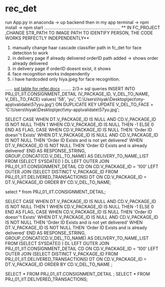 # rec_det
run App.py in anaconda -> up backend
then in my app terminal -> npm install -> npm start
.............................................................
** IN FC_PROJECT ,CHANGE STR_PATH TO IMAGE PATH TO IDENTIFY PERSON, THE CODE WORKS PERFECTLY INDEPENDENTLY**
1. manually change haar cascade classifier path in fc_det for face detection to work
2. in delivery page if already delivered orderID path added -> shows order already delivered
3. in delivery page if orderID doesnt exist, it shows
4. face recognition works independently
5. i have hardcoded only hiya.jpeg for face recognition.

......
[sql table for refer.docx](https://github.com/anobashode/rec_det/files/8794179/sql.table.for.refer.docx)
........
2/3-> sql queries
INSERT INTO PRJ_01_IIT.CONSIGNMENT_DETAIL (V_PACKAGE_ID, V_DEL_TO_NAME, V_DEL_TO_FACE) values( '58', 'yu', 'C:\Users\hiyak\Desktop\ject\my-app\validate\57yyu.jpg') ON DUPLICATE KEY UPDATE V_DEL_TO_FACE = 'C:\Users\hiyak\Desktop\ject\my-app\validate\57yu.jpg';

SELECT CASE WHEN DT.V_PACKAGE_ID IS NULL AND CD.V_PACKAGE_ID IS NOT NULL THEN 1 WHEN CD.V_PACKAGE_ID IS NULL THEN -1 ELSE 0 END AS FLAG, CASE WHEN CD.V_PACKAGE_ID IS NULL THEN 'Order ID doesn''t Exists' WHEN DT.V_PACKAGE_ID IS NULL AND CD.V_PACKAGE_ID IS NOT NULL THEN 'Order ID Exists and is not yet delivered' WHEN DT.V_PACKAGE_ID IS NOT NULL THEN 'Order ID Exists and is already delivered' END AS RESPONSE_STRING, GROUP_CONCAT(CD.V_DEL_TO_NAME) AS DELIVERY_TO_NAME_LIST FROM (SELECT SYSDATE() ) DL LEFT OUTER JOIN PRJ_01_IIT.CONSIGNMENT_DETAIL CD ON CD.V_PACKAGE_ID = '100' LEFT OUTER JOIN (SELECT DISTINCT V_PACKAGE_ID FROM PRJ_01_IIT.DELIVERED_TRANSACTIONS) DT ON CD.V_PACKAGE_ID = DT.V_PACKAGE_ID ORDER BY CD.V_DEL_TO_NAME;

select * from PRJ_01_IIT.CONSIGNMENT_DETAIL;

SELECT CASE WHEN DT.V_PACKAGE_ID IS NULL AND CD.V_PACKAGE_ID IS NOT NULL THEN 1 WHEN CD.V_PACKAGE_ID IS NULL THEN -1 ELSE 0 END AS FLAG, CASE WHEN CD.V_PACKAGE_ID IS NULL THEN 'Order ID doesn''t Exists' WHEN DT.V_PACKAGE_ID IS NULL AND CD.V_PACKAGE_ID IS NOT NULL THEN 'Order ID Exists and is not yet delivered' WHEN DT.V_PACKAGE_ID IS NOT NULL THEN 'Order ID Exists and is already delivered' END AS RESPONSE_STRING, GROUP_CONCAT(CD.V_DEL_TO_NAME) AS DELIVERY_TO_NAME_LIST FROM (SELECT SYSDATE() ) DL LEFT OUTER JOIN PRJ_01_IIT.CONSIGNMENT_DETAIL CD ON CD.V_PACKAGE_ID = '100' LEFT OUTER JOIN (SELECT DISTINCT V_PACKAGE_ID FROM PRJ_01_IIT.DELIVERED_TRANSACTIONS) DT ON CD.V_PACKAGE_ID = DT.V_PACKAGE_ID ORDER BY CD.V_DEL_TO_NAME
;

SELECT * FROM PRJ_01_IIT.CONSIGNMENT_DETAIL ;
SELECT * FROM PRJ_01_IIT.DELIVERED_TRANSACTIONS;
